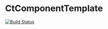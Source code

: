 # CtComponentTemplate


[![Build Status](https://dev.azure.com/carloadap0403/carloadap/_apis/build/status/carloluisito.CtComponentTemplate?branchName=master)](https://dev.azure.com/carloadap0403/carloadap/_build/latest?definitionId=2&branchName=master)
